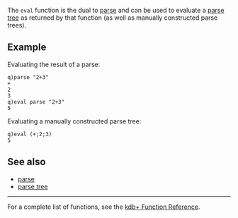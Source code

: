 The `eval` function is the dual to [parse](Reference/parse "wikilink") and can be used to evaluate a [parse tree](Reference/parse_tree "wikilink") as returned by that function (as well as manually constructed parse trees).

Example
-------

Evaluating the result of a parse:

    q)parse "2+3"
    +
    2
    3
    q)eval parse "2+3"
    5

Evaluating a manually constructed parse tree:

    q)eval (+;2;3)
    5

See also
--------

-   [parse](Reference/parse "wikilink")
-   [parse tree](Reference/parse_tree "wikilink")

------------------------------------------------------------------------

For a complete list of functions, see the [kdb+ Function Reference](Reference "wikilink").
